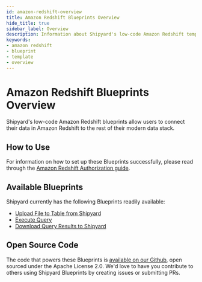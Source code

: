 ```yaml
---
id: amazon-redshift-overview
title: Amazon Redshift Blueprints Overview
hide_title: true
sidebar_label: Overview
description: Information about Shipyard's low-code Amazon Redshift templates.
keywords:
- amazon redshift
- blueprint
- template
- overview
---
```


# Amazon Redshift Blueprints Overview

Shipyard's low-code Amazon Redshift blueprints allow users to connect their data in Amazon Redshift to the rest of their modern data stack.


## How to Use
For information on how to set up these Blueprints successfully, please read through the [Amazon Redshift Authorization guide](amazon-redshift-authorization.md).


## Available Blueprints
Shipyard currently has the following Blueprints readily available: 
- [Upload File to Table from Shipyard](amazon-redshift-upload-csv-to-table.md)
- [Execute Query](amazon-redshift-execute-query.md)
- [Download Query Results to Shipyard](amazon-redshift-store-query-results-as-csv.md)

## Open Source Code
The code that powers these Blueprints is [available on our Github](https://github.com/shipyardapp/amazonredshift-blueprints), open sourced under the Apache License 2.0. We'd love to have you contribute to others using Shipyard Blueprints by creating issues or submitting PRs.

